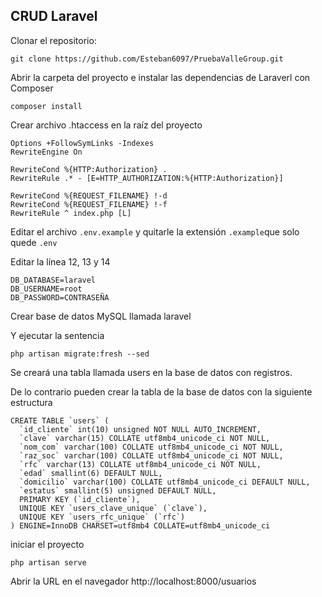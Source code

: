 ## CRUD Laravel

Clonar el repositorio:

``
git clone https://github.com/Esteban6097/PruebaValleGroup.git
``

Abrir la carpeta del proyecto e instalar las dependencias de Laraverl con Composer

``
composer install
``

Crear archivo .htaccess en la raíz del proyecto

```
Options +FollowSymLinks -Indexes
RewriteEngine On

RewriteCond %{HTTP:Authorization} .
RewriteRule .* - [E=HTTP_AUTHORIZATION:%{HTTP:Authorization}]

RewriteCond %{REQUEST_FILENAME} !-d
RewriteCond %{REQUEST_FILENAME} !-f
RewriteRule ^ index.php [L]
```

Editar el archivo ``.env.example`` y quitarle la extensión ``.example``que solo quede ``.env``

Editar la línea 12, 13 y 14

````
DB_DATABASE=laravel
DB_USERNAME=root
DB_PASSWORD=CONTRASEÑA
````

Crear base de datos MySQL llamada laravel

Y ejecutar la sentencia

``php artisan migrate:fresh --sed``

Se creará una tabla llamada users en la base de datos con registros.

De lo contrario pueden crear la tabla de la base de datos con la siguiente estructura

````
CREATE TABLE `users` (
  `id_cliente` int(10) unsigned NOT NULL AUTO_INCREMENT,
  `clave` varchar(15) COLLATE utf8mb4_unicode_ci NOT NULL,
  `nom_com` varchar(100) COLLATE utf8mb4_unicode_ci NOT NULL,
  `raz_soc` varchar(100) COLLATE utf8mb4_unicode_ci NOT NULL,
  `rfc` varchar(13) COLLATE utf8mb4_unicode_ci NOT NULL,
  `edad` smallint(6) DEFAULT NULL,
  `domicilio` varchar(100) COLLATE utf8mb4_unicode_ci DEFAULT NULL,
  `estatus` smallint(5) unsigned DEFAULT NULL,
  PRIMARY KEY (`id_cliente`),
  UNIQUE KEY `users_clave_unique` (`clave`),
  UNIQUE KEY `users_rfc_unique` (`rfc`)
) ENGINE=InnoDB CHARSET=utf8mb4 COLLATE=utf8mb4_unicode_ci
````

iniciar el proyecto

``php artisan serve``

Abrir la URL en el navegador http://localhost:8000/usuarios
